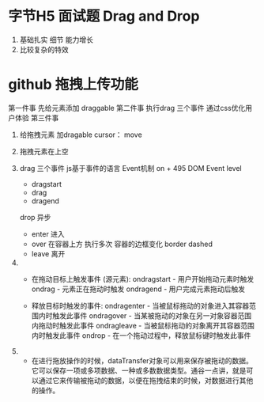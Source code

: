# 字节H5 面试题  Drag and  Drop

1. 基础扎实  细节 能力增长
2. 比较复杂的特效

#  github 拖拽上传功能
第一件事 先给元素添加 draggable
第二件事   执行drag  三个事件  通过css优化用户体验
第三件事

1. 给拖拽元素  加dragable
   cursor： move

2. 拖拽元素在上空

3. drag  三个事件
   js基于事件的语言   Event机制
   on + 495 DOM Event level
   - dragstart
   - drag
   - dragend
   
   drop  异步
   - enter   进入
   - over   在容器上方     执行多次  容器的边框变化 border dashed 
   - leave  离开

 4. - 在拖动目标上触发事件 (源元素):
        ondragstart - 用户开始拖动元素时触发
        ondrag - 元素正在拖动时触发
        ondragend - 用户完成元素拖动后触发

    - 释放目标时触发的事件:
        ondragenter - 当被鼠标拖动的对象进入其容器范围内时触发此事件
        ondragover - 当某被拖动的对象在另一对象容器范围内拖动时触发此事件
        ondragleave - 当被鼠标拖动的对象离开其容器范围内时触发此事件
        ondrop - 在一个拖动过程中，释放鼠标键时触发此事件
  5. - 在进行拖放操作的时候，dataTransfer对象可以用来保存被拖动的数据。它可以保存一项或多项数据、一种或多数数据类型。通谷一点讲，就是可以通过它来传输被拖动的数据，以便在拖拽结束的时候，对数据进行其他的操作。

